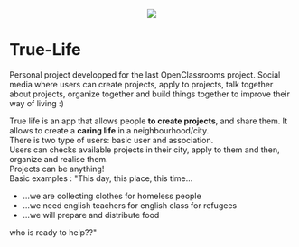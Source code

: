 <p align="center">
  <img src="https://github.com/Bbenforado/True-Life/blob/master/app/src/main/res/drawable/ic_app_icon.png"/>
</p>

# True-Life
Personal project developped for the last OpenClassrooms project.
Social media where users can create projects, apply to projects, talk together about projects, organize together and build things together to improve their way of living :)

True life is an app that allows people **to create projects**, and share them. It allows to create a **caring life** in a neighbourhood/city.  
There is two type of users: basic user and association.  
Users can checks available projects in their city, apply to them and then, organize and realise them.  
Projects can be anything!  
Basic examples : "This day, this place, this time...  
* ...we are collecting clothes for homeless people
* ...we need english teachers for english class for refugees
* ...we will prepare and distribute food  
  
who is ready to help??"  
  
  

